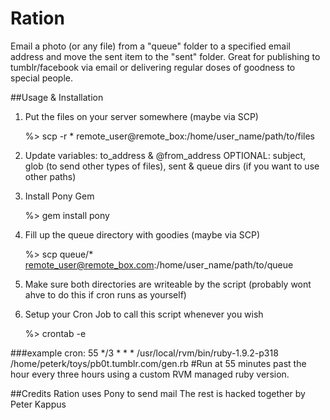 Ration
======

Email a photo (or any file) from a &quot;queue&quot; folder to a specified email address and move the sent item to the &quot;sent&quot; folder. 
Great for publishing to tumblr/facebook via email or delivering regular doses of goodness to special people. 

##Usage & Installation
1. Put the files on your server somewhere (maybe via SCP)

    %> scp -r * remote_user@remote_box:/home/user_name/path/to/files
2. Update variables: to\_address & @from\_address OPTIONAL: subject, glob (to send other types of files), sent & queue dirs (if you want to use other paths)
3. Install Pony Gem 

    %> gem install pony
4. Fill up the queue directory with goodies (maybe via SCP)

    %> scp queue/* remote_user@remote_box.com:/home/user_name/path/to/queue    
5. Make sure both directories are writeable by the script (probably wont ahve to do this if cron runs as yourself)
6. Setup your Cron Job to call this script whenever you wish

    %> crontab -e

###example cron:
    55 */3 * * * /usr/local/rvm/bin/ruby-1.9.2-p318 /home/peterk/toys/pb0t.tumblr.com/gen.rb
    #Run at 55 minutes past the hour every three hours using a custom RVM managed ruby version.


##Credits
  Ration uses Pony to send mail
  The rest is hacked together by Peter Kappus